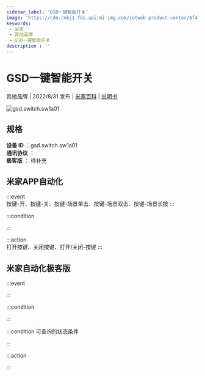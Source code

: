 ```yaml
---
sidebar_label: 'GSD一键智能开关'
image: 'https://cdn.cnbj1.fds.api.mi-img.com/iotweb-product-center/6f4792aacb6cf607839a8c48e502fc92_1656567878117.png?GalaxyAccessKeyId=AKVGLQWBOVIRQ3XLEW&Expires=9223372036854775807&Signature=tHmbBTHKyHV049V3dKMlyM3xEDA='
keywords: 
 - 米家
 - 其他品牌
 - GSD一键智能开关
description : ''
---
```

# GSD一键智能开关

其他品牌 | 2022/8/31 发布 | [米家百科](https://home.mi.com/webapp/content/baike/product/index.html?model=gsd.switch.sw1a01) | [说明书](https://home.mi.com/views/introduction.html?model=gsd.switch.sw1a01&region=cn)

![gsd.switch.sw1a01](https://cdn.cnbj1.fds.api.mi-img.com/iotweb-product-center/6f4792aacb6cf607839a8c48e502fc92_1656567878117.png?GalaxyAccessKeyId=AKVGLQWBOVIRQ3XLEW&Expires=9223372036854775807&Signature=tHmbBTHKyHV049V3dKMlyM3xEDA=)

## 规格  
> 
**设备 ID** ：gsd.switch.sw1a01  
**通讯协议** ：  
**极客版**  ： 待补充 


## 米家APP自动化  

:::event  
按键-开、按键-关、按键-场景单击、按键-场景双击、按键-场景长按
:::

:::condition  

:::

:::action   
打开按键、关闭按键、打开/关闭-按键
:::

## 米家自动化极客版  

:::event  

:::

:::condition  

:::

:::condition 可查询的状态条件  

:::

:::action  

:::

        
